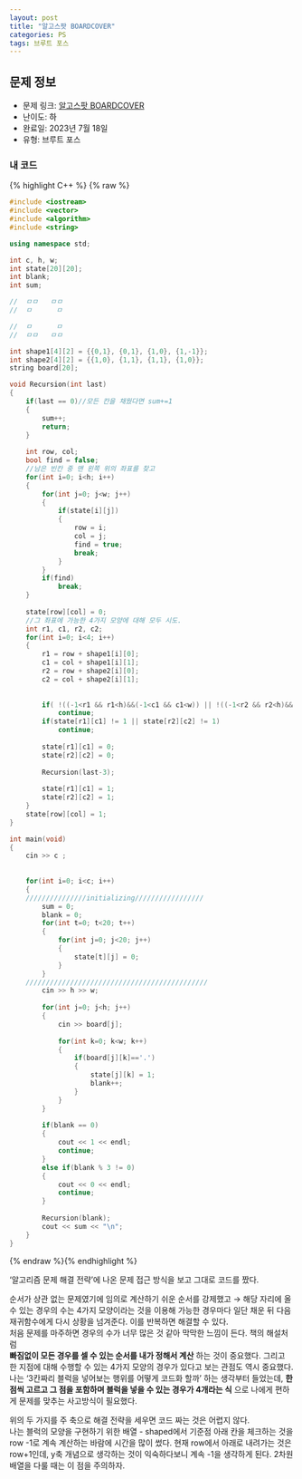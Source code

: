 ```yaml
---
layout: post
title: "알고스팟 BOARDCOVER"
categories: PS
tags: 브루트 포스
---
```


## 문제 정보
- 문제 링크: [알고스팟 BOARDCOVER](https://www.algospot.com/judge/problem/read/BOARDCOVER)
- 난이도: <span style="color:#000000">하</span>
- 완료일: 2023년 7월 18일
- 유형: 브루트 포스

### 내 코드

{% highlight C++ %} {% raw %}
```C++
#include <iostream>
#include <vector>
#include <algorithm>
#include <string>

using namespace std;

int c, h, w;
int state[20][20];
int blank;
int sum;

//	ㅁㅁ   ㅁㅁ
// 	ㅁ      ㅁ

//  ㅁ	   ㅁ
//	ㅁㅁ   ㅁㅁ

int shape1[4][2] = {{0,1}, {0,1}, {1,0}, {1,-1}};
int shape2[4][2] = {{1,0}, {1,1}, {1,1}, {1,0}};
string board[20];

void Recursion(int last)
{
	if(last == 0)//모든 칸을 채웠다면 sum+=1
	{
		sum++;
		return;
	}
	
	int row, col;
	bool find = false;
	//남은 빈칸 중 맨 왼쪽 위의 좌표를 찾고
	for(int i=0; i<h; i++)
	{
		for(int j=0; j<w; j++)
		{
			if(state[i][j])
			{
				row = i; 
				col = j;
				find = true;
				break;
			}
		}
		if(find)
			break;
	}
	
	state[row][col] = 0;
	//그 좌표에 가능한 4가지 모양에 대해 모두 시도.
	int r1, c1, r2, c2;
	for(int i=0; i<4; i++)
	{
		r1 = row + shape1[i][0];
		c1 = col + shape1[i][1];
		r2 = row + shape2[i][0];
		c2 = col + shape2[i][1];
		
		
		if( !((-1<r1 && r1<h)&&(-1<c1 && c1<w)) || !((-1<r2 && r2<h)&&(-1<c2 && c2<w)))
			continue;
		if(state[r1][c1] != 1 || state[r2][c2] != 1)
			continue;
		
		state[r1][c1] = 0;
		state[r2][c2] = 0;
		
		Recursion(last-3);
		
		state[r1][c1] = 1;
		state[r2][c2] = 1;
	}
	state[row][col] = 1;
}

int main(void)
{
	cin >> c ;
	
	
	for(int i=0; i<c; i++)
	{
	///////////////initializing/////////////////	
		sum = 0;
		blank = 0;
		for(int t=0; t<20; t++)
		{
			for(int j=0; j<20; j++)
			{
				state[t][j] = 0;
			}
		}
	/////////////////////////////////////////////
		cin >> h >> w;
		
		for(int j=0; j<h; j++)
		{
			cin >> board[j];
			
			for(int k=0; k<w; k++)
			{
				if(board[j][k]=='.')
				{
					state[j][k] = 1;
					blank++;
				}
			}
		}
		
		if(blank == 0)
		{
			cout << 1 << endl;
			continue;
		}
		else if(blank % 3 != 0)
		{
			cout << 0 << endl;
			continue;
		}
		
		Recursion(blank);
		cout << sum << "\n";
	}
}
```
{% endraw %}{% endhighlight %}

‘알고리즘 문제 해결 전략’에 나온 문제 접근 방식을 보고 그대로 코드를 짰다.

순서가 상관 없는 문제였기에 임의로 계산하기 쉬운 순서를 강제했고 → 해당 자리에 올 수 있는 경우의 수는 4가지 모양이라는 것을 이용해 가능한 경우마다 일단 채운 뒤 다음 재귀함수에게 다시 상황을 넘겨준다. 이를 반복하면 해결할 수 있다.  
처음 문제를 마주하면 경우의 수가 너무 많은 것 같아 막막한 느낌이 든다. 책의 해설처럼   
**빠짐없이 모든 경우를 셀 수 있는 순서를 내가 정해서 계산** 하는 것이 중요했다. 그리고 한 지점에 대해 수행할 수 있는 4가지 모양의 경우가 있다고 보는 관점도 역시 중요했다. 나는 ‘3칸짜리 블럭을 넣어보는 행위를 어떻게 코드화 할까’ 하는 생각부터 들었는데, **한 점씩 고르고 그 점을 포함하며 블럭을 넣을 수 있는 경우가 4개라는 식** 으로 나에게 편하게 문제를 맞추는 사고방식이 필요했다.

위의 두 가지를 주 축으로 해결 전략을 세우면 코드 짜는 것은 어렵지 않다.  
나는 블럭의 모양을 구현하기 위한 배열 - shaped에서 기준점 아래 칸을 체크하는 것을 row -1로 계속 계산하는 바람에 시간을 많이 썼다. 현재 row에서 아래로 내려가는 것은 row+1인데, y축 개념으로 생각하는 것이 익숙하다보니 계속 -1을 생각하게 된다. 2차원 배열을 다룰 때는 이 점을 주의하자.  

